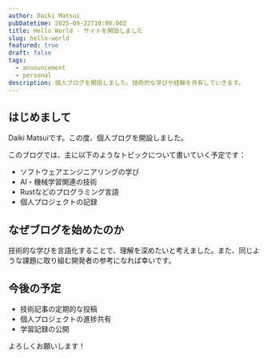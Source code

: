 ```yaml
---
author: Daiki Matsui
pubDatetime: 2025-09-22T10:00:00Z
title: Hello World - サイトを開設しました
slug: hello-world
featured: true
draft: false
tags:
  - announcement
  - personal
description: 個人ブログを開設しました。技術的な学びや経験を共有していきます。
---
```


## はじめまして

Daiki Matsuiです。この度、個人ブログを開設しました。

このブログでは、主に以下のようなトピックについて書いていく予定です：

- ソフトウェアエンジニアリングの学び
- AI・機械学習関連の技術
- Rustなどのプログラミング言語
- 個人プロジェクトの記録

## なぜブログを始めたのか

技術的な学びを言語化することで、理解を深めたいと考えました。また、同じような課題に取り組む開発者の参考になれば幸いです。

## 今後の予定

- 技術記事の定期的な投稿
- 個人プロジェクトの進捗共有
- 学習記録の公開

よろしくお願いします！
